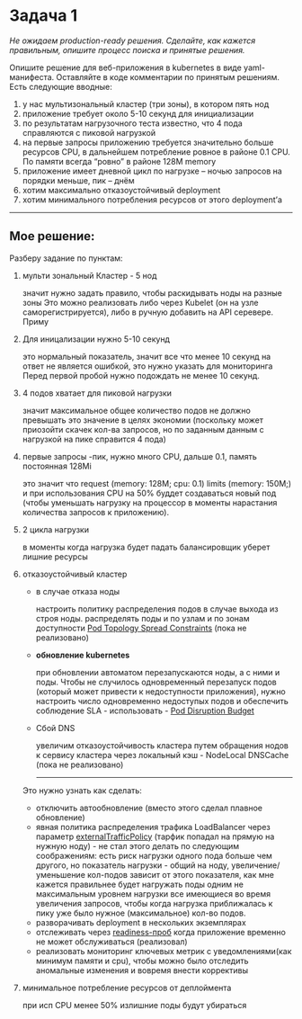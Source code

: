 # **Задача 1**

*Не ожидаем production-ready решения. Сделайте, как кажется правильным, опишите процесс поиска и принятые решения.*

Опишите решение для веб-приложения в kubernetes в виде yaml-манифеста. Оставляйте в коде комментарии по принятым решениям. Есть следующие вводные:

1. у нас мультизональный кластер (три зоны), в котором пять нод
2. приложение требует около 5-10 секунд для инициализации
3. по результатам нагрузочного теста известно, что 4 пода справляются с пиковой нагрузкой
4. на первые запросы приложению требуется значительно больше ресурсов CPU, в дальнейшем потребление ровное в районе 0.1 CPU. По памяти всегда “ровно” в районе 128M memory
5. приложение имеет дневной цикл по нагрузке – ночью запросов на порядки меньше, пик – днём
6. хотим максимально отказоустойчивый deployment
7. хотим минимального потребления ресурсов от этого deployment’а

------

## **Мое решение:**

Разберу задание по пунктам:

1. мульти зональный Кластер - 5 нод

   значит нужно задать правило, чтобы раскидывать ноды на разные зоны
   Это можно реализовать либо через Kubelet (он на узле саморегистрируется), либо в ручную добавить на API серевере. Приму 

2. Для иницализации нужно 5-10 секунд 

   это нормальный показатель, значит все что менее 10 секунд на ответ не является ошибкой, это нужно указать для мониторинга
   Перед первой пробой нужно подождать не менее 10 секунд.

3. 4 подов хватает для пиковой нагрузки

   значит максимальное общее количество подов не должно превышать это значение в целях экономии (поскольку может приозойти скачек кол-ва запросов, но по заданным данным с нагрузкой на пике справится 4 пода)

4. первые запросы -пик, нужно много CPU, дальше 0.1, память постоянная 128Mi

   это значит что request (memory: 128M; cpu: 0.1) limits (memory: 150М;) и при использования CPU на 50% буддет создаваться новый под (чтобы уменьшать нагрузку на процессор в моменты нарастания количества запросов к приложению). 

5. 2 цикла нагрузки

   в моменты когда нагрузка будет падать балансировщик уберет лишние ресурсы

6. отказоустойчивый кластер

   - в случае отказа ноды

     настроить политику распределения подов в случае выхода из строя ноды. распределять поды и по узлам и по зонам доступности [Pod Topology Spread Constraints](https://kubernetes.io/docs/concepts/workloads/pods/pod-topology-spread-constraints/)  (пока не реализовано)

   - **обновление kubernetes**

     при обновлении автоматом перезапускаются ноды, а с ними и поды. Чтобы не случилось одновременный перезапуск подов (который может привести к недоступности приложения), нужно настроить число одновременно недоступых подов и обеспечить соблюдение SLA - использовать - [Pod Disruption Budget](https://kubernetes.io/docs/tasks/run-application/configure-pdb/) 

   - Сбой DNS

     увеличим отказоустойчивость кластера путем обращения нодов к сервису кластера через локальный кэш - NodeLocal DNSCache (пока не реализовано)

     ------

   Это нужно узнать как сделать:

   - отключить автообновление (вместо этого сделал плавное обновление)
   - явная политика распределения трафика LoadBalancer через  параметр [externalTrafficPolicy](https://cloud.yandex.ru/docs/managed-kubernetes/operations/create-load-balancer#advanced) (тарфик попадал на прямую на нужную ноду) - не стал этого делать по следующим соображениям: есть риск нагрузки одного пода больше чем другого, но показатель нагрузки - общий на ноду, увеличение/уменьшение кол-подов зависит от этого показателя, как мне кажется правильнее будет нагружать поды одним не максимальным уровнем нагрузки все имеющиеся во время увеличения запросов, чтобы когда нагрузка приближалась к пику уже было нужное (максимальное) кол-во подов.
   - разворачивать deployment в нескольких экземплярах
   - отслеживать через  [readiness-проб](https://kubernetes.io/ru/docs/tasks/configure-pod-container/configure-liveness-readiness-startup-probes) когда приложение временно не может обслуживаться (реализовал)
   - реализовать мониторинг ключевых метрик с уведомлениями(как минимум памяти и cpu), чтобы можно было отследить аномальные изменения и вовремя внести коррективы

7. минимальное потребление ресурсов от деплоймента

   при исп CPU менее 50% излишние поды будут убираться
   
   
   

